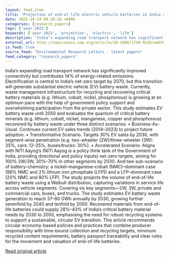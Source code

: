 ```yaml
---
layout: feed_item
title: "Projection of end-of-life electric vehicle batteries in India considering net-zero targets: a step towards circularity"
date: 2025-10-24 09:28:10 +0000
categories: [research_papers]
tags: ['year-2023']
keywords: ['year-2023', 'projection', 'electric', 'life']
description: "India’s expanding road transport network has significantly improved connectivity but contributes 14% of energy-related emissions"
external_url: http://iopscience.iop.org/article/10.1088/1748-9326/ae03d9
is_feed: true
source_feed: "Environmental Research Letters - latest papers"
feed_category: "research_papers"
---
```


India’s expanding road transport network has significantly improved connectivity but contributes 14% of energy-related emissions. Electrification is central to India’s net-zero target by 2070, but this transition will generate substantial electric vehicle (EV) battery waste. Currently, waste management infrastructure for recycling and recovering critical battery materials (e.g. lithium, cobalt, nickel, phosphorous) is growing at an optimum pace with the help of government policy support and overwhelming participation from the private sector. This study estimates EV battery waste until 2050 and evaluates the quantum of critical battery minerals (e.g. lithium, cobalt, nickel, manganese, copper and phosphorous) recovered by battery waste under three distinct scenarios: • Business-As-Usual. Continues current EV sales trends (2014–2023) to project future adoption. • Transformative Scenario. Targets 30% EV sales by 2030, with segment-wise penetration (e.g. two-wheeler (2W)/three-wheeler (3W): 35%, cars: 12–25%, buses/trucks: 30%). • Accelerated Scenario. Aligns with NITI Aayog’s (NITI Aayog is a policy think tank of the Government of India, providing directional and policy inputs) net-zero targets, aiming for 100% 2W/3W, 30%–70% in other segments by 2030. And two sub-scenario of battery-chemistry: a nickel–manganese–cobalt (NMC)–dominant case (98% NMC and 2% lithium iron phosphate (LFP)) and a LFP–dominant case (20% NMC and 80% LFP). The study projects the volume of end-of-life battery waste using a Weibull distribution, capturing variations in service life across vehicle segments. Covering six key segments—2W, 3W, private and commercial cars, buses, and trucks. The study estimates EV battery waste generation to reach 37–80 GWh annually by 2030, growing further sevenfold by 2040 and tenfold by 2050. Recovered materials from end-of-life batteries could supply 28%–43% of India’s critical battery material needs by 2030 to 2050, emphasising the need for robust recycling systems to support a sustainable, circular EV transition. This article recommends circular economy-based policies and practices that combine producer responsibility with time-bound collection and recycling targets, minimum recycled content requirements, battery passport traceability and clear rules for the movement and valuation of end-of-life batteries.

[Read original article](http://iopscience.iop.org/article/10.1088/1748-9326/ae03d9)
